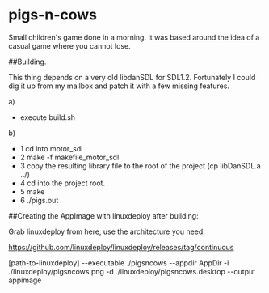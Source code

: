 # pigs-n-cows

Small children's game done in a morning. It was based around the idea of a casual game where you cannot lose.

##Building.

This thing depends on a very old libdanSDL for SDL1.2. Fortunately I could dig it up from my mailbox and patch it with a few missing features.

a)

- execute build.sh

b)

- 1 cd into motor_sdl
- 2 make -f makefile_motor_sdl
- 3 copy the resulting library file to the root of the project (cp libDanSDL.a ../)
- 4 cd into the project root.
- 5 make
- 6 ./pigs.out

##Creating the AppImage with linuxdeploy after building:

Grab linuxdeploy from here, use the architecture you need:

https://github.com/linuxdeploy/linuxdeploy/releases/tag/continuous

[path-to-linuxdeploy] --executable ./pigsncows --appdir AppDir -i ./linuxdeploy/pigsncows.png -d ./linuxdeploy/pigsncows.desktop --output appimage
